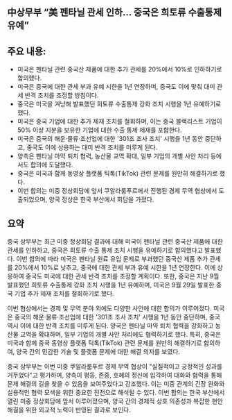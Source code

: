 ## 中상무부 “美 펜타닐 관세 인하... 중국은 희토류 수출통제 유예”

## 주요 내용:
*   미국은 펜타닐 관련 중국산 제품에 대한 추가 관세를 20%에서 10%로 인하하기로 합의했다.
*   미국은 중국에 대한 관세 부과 유예 시한을 1년 연장하며, 중국도 이에 맞춰 대미 관세 반격 조치를 조정할 방침이다.
*   중국은 미국을 겨냥해 발표했던 희토류 수출통제 강화 조치 시행을 1년 유예하기로 했다.
*   미국은 중국 기업에 대한 추가 제재 조치를 철회하며, 이는 중국 블랙리스트 기업이 50% 이상 지분을 보유한 기업에 대한 수출 통제 제재를 포함한다.
*   미국은 중국의 해운·물류·조선업에 대한 '301조 조사 조치' 시행을 1년 동안 중단하고, 중국도 이에 상응하는 대미 반격 조치를 미루게 된다.
*   양측은 펜타닐 마약 퇴치 협력, 농산물 교역 확대, 일부 기업의 개별 사안 처리 등에서도 합의에 도달했다.
*   중국은 미국과 함께 동영상 플랫폼 틱톡(TikTok) 관련 문제를 원만히 해결하기로 했다.
*   이번 합의는 미중 정상회담에 앞서 쿠알라룸푸르에서 진행된 경제 무역 협상에서 도출되었으며, 양국 정상은 한국 부산에서 회담을 가졌다.

## 요약

중국 상무부는 최근 미중 정상회담 결과에 대해 미국이 펜타닐 관련 중국산 제품에 대한 관세를 인하하고, 중국은 희토류 수출 통제 조치 시행을 유예하기로 합의했다고 발표했다. 이번 합의에 따라 미국은 펜타닐 원료 유입 문제로 부과했던 중국산 제품 추가 관세를 20%에서 10%로 낮추고, 중국에 대한 관세 부과 유예 시한을 1년 연장한다. 이에 상응하여 중국도 미국에 대한 관세 반격 조치를 조정할 계획이다. 또한, 중국은 지난 9월 발표했던 희토류 수출통제 강화 조치 시행을 1년 유예하며, 미국은 9월 29일 발표한 중국 기업 추가 제재 조치를 철회하기로 했다.

이번 협상에서는 경제 및 무역 분야 외에도 다양한 사안에 대한 합의가 이루어졌다. 미국은 중국의 해운·물류·조선업에 대한 '301조 조사 조치' 시행을 1년 동안 중단하며, 중국 역시 이에 대한 반격 조치를 미루게 된다. 양국은 펜타닐 마약 퇴치 협력을 강화하고 농산물 교역을 확대하며, 일부 기업의 개별 사안 처리에도 협력하기로 했다. 특히, 중국은 미국과 함께 중국 동영상 플랫폼 틱톡(TikTok) 관련 문제를 원만히 해결하기로 합의하여, 양국 간의 민감한 기술 및 플랫폼 문제에 대한 해결 의지를 보였다.

중국 상무부는 이번 미중 쿠알라룸푸르 경제 무역 협상이 "실질적이고 긍정적인 성과를 거두었다"고 평가하며, 양측이 평등, 존중, 호혜의 정신에 입각하여 대화와 협력을 통해 문제 해결의 길을 찾을 수 있음을 보여주었다고 강조했다. 이는 미중 관계의 긴장 완화와 실용적인 협력 모색을 위한 중요한 진전으로 해석될 수 있다. 이번 합의는 한국 부산에서 열린 미중 정상회담에 앞서 이루어졌으며, 양국 간의 경제적 상호 의존성과 복잡한 현안 해결을 위한 외교적 노력이 반영된 결과로 보인다.